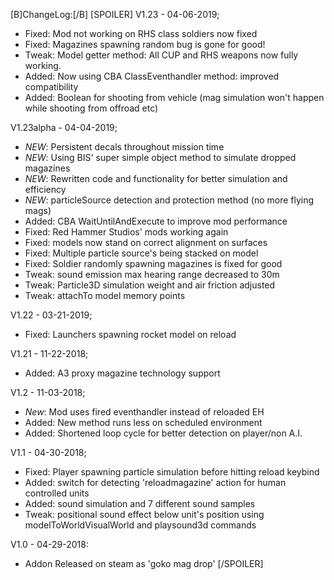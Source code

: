 
[B]ChangeLog:[/B] [SPOILER]
 V1.23 - 04-06-2019;
  - Fixed: Mod not working on RHS class soldiers now fixed
  - Fixed: Magazines spawning random bug is gone for good!
  - Tweak: Model getter method: All CUP and RHS weapons now fully working.
  - Added: Now using CBA ClassEventhandler method: improved compatibility
  - Added: Boolean for shooting from vehicle (mag simulation won't happen while shooting from offroad etc)

 V1.23alpha - 04-04-2019;
  - *NEW*: Persistent decals throughout mission time
  - *NEW*: Using BIS' super simple object method to simulate dropped magazines
  - *NEW*: Rewritten code and functionality for better simulation and efficiency
  - *NEW*: particleSource detection and protection method (no more flying mags)
  - Added: CBA WaitUntilAndExecute to improve mod performance
  - Fixed: Red Hammer Studios' mods working again
  - Fixed: models now stand on correct alignment on surfaces 
  - Fixed: Multiple particle source's being stacked on model 
  - Fixed: Soldier randomly spawning magazines is fixed for good
  - Tweak: sound emission max hearing range decreased to 30m
  - Tweak: Particle3D simulation weight and air friction adjusted
  - Tweak: attachTo model memory points
  
 V1.22 - 03-21-2019;
  - Fixed: Launchers spawning rocket model on reload

 V1.21 - 11-22-2018;
  - Added: A3 proxy magazine technology support
  
 V1.2 - 11-03-2018;
  - *New*: Mod uses fired eventhandler instead of reloaded EH
  - Added: New method runs less on scheduled environment
  - Added: Shortened loop cycle for better detection on player/non A.I.
  
 V1.1 - 04-30-2018;
  - Fixed: Player spawning particle simulation before hitting reload keybind
  - Added: switch for detecting 'reloadmagazine' action for human controlled units
  - Added: sound simulation and 7 different sound samples
  - Tweak: positional sound effect below unit's position using modelToWorldVisualWorld and playsound3d commands
  
  V1.0 - 04-29-2018:
  - Addon Released on steam as 'goko mag drop'
[/SPOILER]